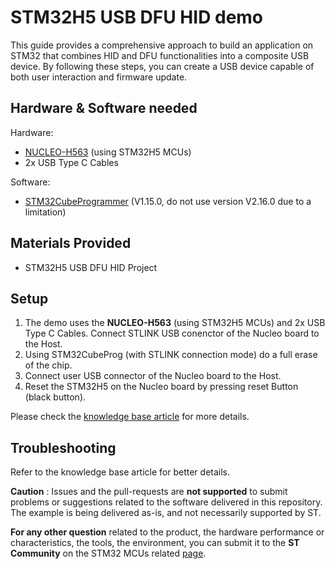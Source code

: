 # STM32H5 USB DFU HID demo
This guide provides a comprehensive approach to build an application on STM32 that combines HID and DFU functionalities into a composite USB device. By following these steps, you can create a USB device capable of both user interaction and firmware update.

## Hardware & Software needed

Hardware:
- [NUCLEO-H563](https://www.st.com/en/evaluation-tools/nucleo-h563zi.html) (using STM32H5 MCUs)
- 2x USB Type C Cables

Software:
- [STM32CubeProgrammer](https://www.st.com/en/development-tools/stm32cubeprog.html) (V1.15.0, do not use version V2.16.0 due to a limitation)

## Materials Provided

- STM32H5 USB DFU HID Project

## Setup

1) The demo uses the **NUCLEO-H563** (using STM32H5 MCUs) and 2x USB Type C Cables.
Connect STLINK USB conenctor of the Nucleo board to the Host.
2) Using STM32CubeProg (with STLINK connection mode) do a full erase of the chip.
3) Connect user USB connector of the Nucleo board to the Host.
4) Reset the STM32H5 on the Nucleo board by pressing reset Button (black button).

Please check the [knowledge base article](https://community.st.com/t5/stm32-mcus/how-to-implement-the-usb-device-composite-class-usb-dfu-hid/ta-p/759762) for more details.

## Troubleshooting
Refer to the knowledge base article for better details.

**Caution** : Issues and the pull-requests are **not supported** to submit problems or suggestions related to the software delivered in this repository. The example is being delivered as-is, and not necessarily supported by ST.

**For any other question** related to the product, the hardware performance or characteristics, the tools, the environment, you can submit it to the **ST Community** on the STM32 MCUs related [page](https://community.st.com/s/topic/0TO0X000000BSqSWAW/stm32-mcus).